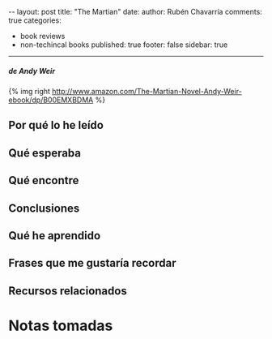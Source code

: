 --
layout: post
title: "The Martian"
date: 
author: Rubén Chavarría
comments: true
categories: 
- book reviews
- non-techincal books
published: true
footer: false
sidebar: true
---

##### de Andy Weir

{% img right http://www.amazon.com/The-Martian-Novel-Andy-Weir-ebook/dp/B00EMXBDMA %}

## Por qué lo he leído

<!-- more -->

## Qué esperaba

## Qué encontre

## Conclusiones

## Qué he aprendido

## Frases que me gustaría recordar

## Recursos relacionados

[titulo sobre el enlace a las notas]: foo-bar-foo-bar

# Notas tomadas

